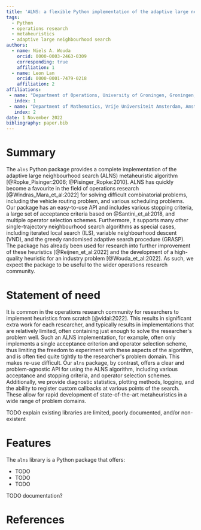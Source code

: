 ```yaml
---
title: 'ALNS: a flexible Python implementation of the adaptive large neighbourhood search metaheuristic'
tags:
  - Python
  - operations research
  - metaheuristics
  - adaptive large neighbourhood search
authors:
  - name: Niels A. Wouda
    orcid: 0000-0003-2463-0309
    corresponding: true
    affiliation: 1
  - name: Leon Lan
    orcid: 0000-0001-7479-0218
    affiliation: 2
affiliations:
 - name: "Department of Operations, University of Groningen, Groningen, The Netherlands \\newline"
   index: 1
 - name: "Department of Mathematics, Vrije Universiteit Amsterdam, Amsterdam, The Netherlands \\newline"
   index: 2
date: 1 November 2022
bibliography: paper.bib
---
```


# Summary

The `alns` Python package provides a complete implementation of the adaptive large neighbourhood search (ALNS) metaheuristic algorithm [@Ropke_Pisinger:2006; @Pisinger_Ropke:2010].
ALNS has quickly become a favourite in the field of operations research [@Windras_Mara_et_al:2022] for solving difficult combinatorial problems, including the vehicle routing problem, and various scheduling problems.
Our package has an easy-to-use API and includes various stopping criteria, a large set of acceptance criteria based on @Santini_et_al:2018, and multiple operator selection schemes.
Furthermore, it supports many other single-trajectory neighbourhood search algorithms as special cases, including iterated local search (ILS), variable neighbourhood descent (VND), and the greedy randomised adaptive search procedure (GRASP).
The package has already been used for research into further improvement of these heuristics [@Reijnen_et_al:2022] and the development of a high-quality heuristic for an industry problem [@Wouda_et_al:2022].
As such, we expect the package to be useful to the wider operations research community.

# Statement of need

It is common in the operations research community for researchers to implement heuristics from scratch [@vidal:2022].
This results in significant extra work for each researcher, and typically results in implementations that are relatively limited, often containing just enough to solve the researcher's problem well.
Such an ALNS implementation, for example, often only implements a single acceptance criterion and operator selection scheme, thus limiting the freedom to experiment with these aspects of the algorithm, and is often tied quite tightly to the researcher's problem domain.
This makes re-use difficult.
Our `alns` package, by contrast, offers a clear and problem-agnostic API for using the ALNS algorithm, including various acceptance and stopping criteria, and operator selection schemes.
Additionally, we provide diagnostic statistics, plotting methods, logging, and the ability to register custom callbacks at various points of the search.
These allow for rapid development of state-of-the-art metaheuristics in a wide range of problem domains.

TODO explain existing libraries are limited, poorly documented, and/or non-existent

# Features

The `alns` library is a Python package that offers:

- TODO
- TODO
- TODO

TODO documentation?

# References
